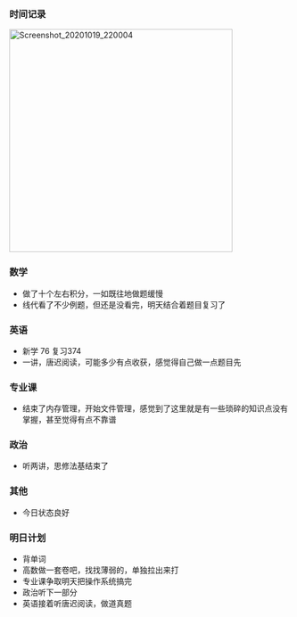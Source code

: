 ### 时间记录

<img src="https://raw.githubusercontent.com/Kong-PR/Typora-picture/master/img/Screenshot_20201019_220004.jpg" alt="Screenshot_20201019_220004" width=400 />

### 数学

- 做了十个左右积分，一如既往地做题缓慢
- 线代看了不少例题，但还是没看完，明天结合着题目复习了

### 英语

- 新学 76 复习374
- 一讲，唐迟阅读，可能多少有点收获，感觉得自己做一点题目先

### 专业课

- 结束了内存管理，开始文件管理，感觉到了这里就是有一些琐碎的知识点没有掌握，甚至觉得有点不靠谱

### 政治

- 听两讲，思修法基结束了

### 其他

- 今日状态良好

### 明日计划

- 背单词
- 高数做一套卷吧，找找薄弱的，单独拉出来打
- 专业课争取明天把操作系统搞完
- 政治听下一部分
- 英语接着听唐迟阅读，做道真题